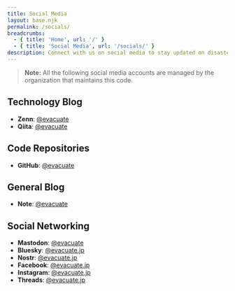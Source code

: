 ```yaml
---
title: Social Media
layout: base.njk
permalink: /socials/
breadcrumbs:
  - { title: 'Home', url: '/' }
  - { title: 'Social Media', url: '/socials/' }
description: Connect with us on social media to stay updated on disaster preparedness and response information.
---
```


> **Note:** All the following social media accounts are managed by the organization that maintains this code.

## Technology Blog

- **Zenn**: [@evacuate](https://zenn.dev/p/evacuate)
- **Qiita**: [@evacuate](https://qiita.com/organizations/evacuate)

## Code Repositories

- **GitHub**: [@evacuate](https://github.com/evacuate)

## General Blog

- **Note**: [@evacuate](https://note.com/evacuate)

## Social Networking

- **Mastodon**: [@evacuate](https://mastodon.social/@evacuate)
- **Bluesky**: [@evacuate.jp](https://bsky.app/profile/evacuate.jp)
- **Nostr**: [@evacuate.jp](https://nostter.app/evacuate.jp)
- **Facebook**: [@evacuate.jp](https://www.facebook.com/evacuate.jp)
- **Instagram**: [@evacuate.jp](https://www.instagram.com/evacuate.jp)
- **Threads**: [@evacuate.jp](https://www.threads.net/@evacuate.jp)
